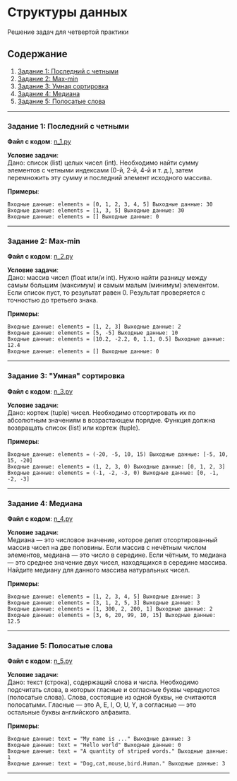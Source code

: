 # Структуры данных

Решение задач для четвертой практики

## Содержание

1. [Задание 1: Последний с четными](#задание-1-последний-с-четными)
2. [Задание 2: Max-min](#задание-2-max-min)
3. [Задание 3: Умная сортировка](#задание-3-умная-сортировка)
4. [Задание 4: Медиана](#задание-4-медиана)
5. [Задание 5: Полосатые слова](#задание-5-полосатые-слова)

---

### Задание 1: Последний с четными

**Файл с кодом**: [n_1.py](n_1.py)

**Условие задачи**:  
Дано: список (list) целых чисел (int). Необходимо найти сумму элементов с четными индексами (0-й, 2-й, 4-й и т. д.), затем перемножить эту сумму и последний элемент исходного массива.

**Примеры**:
```
Входные данные: elements = [0, 1, 2, 3, 4, 5] Выходные данные: 30
Входные данные: elements = [1, 3, 5] Выходные данные: 30
Входные данные: elements = [] Выходные данные: 0
```

---

### Задание 2: Max-min

**Файл с кодом**: [n_2.py](n_2.py)

**Условие задачи**:  
Дано: массив чисел (float или/и int). Нужно найти разницу между самым большим (максимум) и самым малым (минимум) элементом. Если список пуст, то результат равен 0. Результат проверяется с точностью до третьего знака.

**Примеры**:
```
Входные данные: elements = [1, 2, 3] Выходные данные: 2
Входные данные: elements = [5, -5] Выходные данные: 10
Входные данные: elements = [10.2, -2.2, 0, 1.1, 0.5] Выходные данные: 12.4
Входные данные: elements = [] Выходные данные: 0
```

---

### Задание 3: "Умная" сортировка

**Файл с кодом**: [n_3.py](n_3.py)

**Условие задачи**:  
Дано: кортеж (tuple) чисел. Необходимо отсортировать их по абсолютным значениям в возрастающем порядке. Функция должна возвращать список (list) или кортеж (tuple).

**Примеры**:
```
Входные данные: elements = (-20, -5, 10, 15) Выходные данные: [-5, 10, 15, -20]
Входные данные: elements = (1, 2, 3, 0) Выходные данные: [0, 1, 2, 3]
Входные данные: elements = (-1, -2, -3, 0) Выходные данные: [0, -1, -2, -3]
```


---

### Задание 4: Медиана

**Файл с кодом**: [n_4.py](n_4.py)

**Условие задачи**:  
Медиана — это числовое значение, которое делит отсортированный массив чисел на две половины. Если массив с нечётным числом элементов, медиана — это число в середине. Если чётным, то медиана — это среднее значение двух чисел, находящихся в середине массива. Найдите медиану для данного массива натуральных чисел.

**Примеры**:
```
Входные данные: elements = [1, 2, 3, 4, 5] Выходные данные: 3
Входные данные: elements = [3, 1, 2, 5, 3] Выходные данные: 3
Входные данные: elements = [1, 300, 2, 200, 1] Выходные данные: 2
Входные данные: elements = [3, 6, 20, 99, 10, 15] Выходные данные: 12.5
```

---

### Задание 5: Полосатые слова

**Файл с кодом**: [n_5.py](n_5.py)

**Условие задачи**:  
Дано: текст (строка), содержащий слова и числа. Необходимо подсчитать слова, в которых гласные и согласные буквы чередуются (полосатые слова). Слова, состоящие из одной буквы, не считаются полосатыми. Гласные — это A, E, I, O, U, Y, а согласные — это остальные буквы английского алфавита.

**Примеры**:
```
Входные данные: text = "My name is ..." Выходные данные: 3
Входные данные: text = "Hello world" Выходные данные: 0
Входные данные: text = "A quantity of striped words." Выходные данные: 1
Входные данные: text = "Dog,cat,mouse,bird.Human." Выходные данные: 3
```
---


